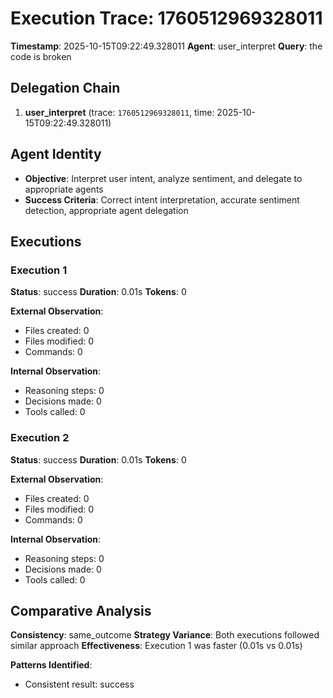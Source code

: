 # Execution Trace: 1760512969328011

**Timestamp**: 2025-10-15T09:22:49.328011
**Agent**: user_interpret
**Query**: the code is broken

## Delegation Chain

1. **user_interpret** (trace: `1760512969328011`, time: 2025-10-15T09:22:49.328011)

## Agent Identity

- **Objective**: Interpret user intent, analyze sentiment, and delegate to appropriate agents
- **Success Criteria**: Correct intent interpretation, accurate sentiment detection, appropriate agent delegation

## Executions

### Execution 1

**Status**: success
**Duration**: 0.01s
**Tokens**: 0

**External Observation**:
- Files created: 0
- Files modified: 0
- Commands: 0

**Internal Observation**:
- Reasoning steps: 0
- Decisions made: 0
- Tools called: 0

### Execution 2

**Status**: success
**Duration**: 0.01s
**Tokens**: 0

**External Observation**:
- Files created: 0
- Files modified: 0
- Commands: 0

**Internal Observation**:
- Reasoning steps: 0
- Decisions made: 0
- Tools called: 0

## Comparative Analysis

**Consistency**: same_outcome
**Strategy Variance**: Both executions followed similar approach
**Effectiveness**: Execution 1 was faster (0.01s vs 0.01s)

**Patterns Identified**:

- Consistent result: success
